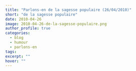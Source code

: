 ```yaml
---
title: "Parlons-en de la sagesse populaire (26/04/2010)"
short: "de la sagesse populaire"
date: 2010-04-26
image: 2010-04-26-de-la-sagesse-populaire.png
author_profile: true
categories:
  - blog
  - humour
  - parlons-en
tags:
excerpt: ""
hover: ""
---
```

